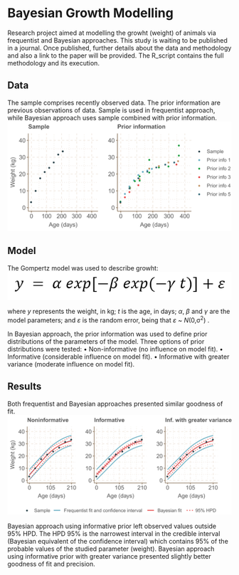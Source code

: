 # Bayesian Growth Modelling
Research project aimed at modelling the growht (weight) of animals via frequentist and Bayesian approaches.
This study is waiting to be published in a journal. Once published, further details about the data and methodology and also a link to the paper will be provided.
The R_script contains the full methodology and its execution.

## Data
The sample comprises recently observed data. The prior information are previous observations of data.
Sample is used in frequentist approach, while Bayesian approach uses sample combined with prior information.
![Data](./Images/fig1.png "Data")

## Model
The Gompertz model was used to describe growht:
![Gopmpertz model](./Images/gompertz.png "Gopmpertz model")

where *y* represents the weight, in kg; *t* is the age, in days; *α*, *β* and *γ* are the model parameters; and *ε* is the random error, being that *ε* ~ *N*(0,σ<sup>2</sup>) .

In Bayesian approach, the prior information was used to define prior distributions of the parameters of the model.
Three options of prior distributions were tested:
• Non-informative (no influence on model fit).
• Informative (considerable influence on model fit).
• Informative with greater variance (moderate influence on model fit).

## Results
Both frequentist and Bayesian approaches presented similar goodness of fit.
![Results](./Images/results.png "Results")

Bayesian approach using informative prior left observed values outside 95% HPD.
The HPD 95% is the narrowest interval in the credible interval (Bayesian equivalent of the confidence interval) which contains 95% of the probable values of the studied parameter (weight).
Bayesian approach using informative prior with greater variance presented slightly better goodness of fit and precision.
